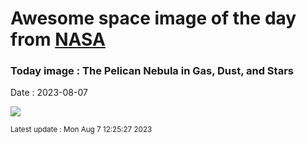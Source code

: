 
# Awesome space image of the day from [NASA](https://api.nasa.gov/)

### Today image : The Pelican Nebula in Gas, Dust, and Stars
Date : 2023-08-07

![](https://apod.nasa.gov/apod/image/2308/LDN935_Jones_960.jpg)

<small>Latest update : Mon Aug  7 12:25:27 2023</small>
        